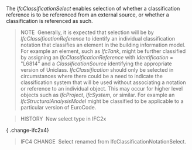 ﻿The _IfcClassificationSelect_ enables selection of whether a classification reference is to be referenced from an external source, or whether a classification is referenced as such.

> NOTE&nbsp; Generally, it is expected that selection will be by _IfcClassificationReference_ to identify an individual classification notation that classifies an element in the building information model. For example an element, such as _IfcTank_, might be further classified by assigning an _IfcClassificationReference_ with _Identification_ = "L6814" and a _ClassificationSource_ identifying the appropriate version of Uniclass. _IfcClassification_ should only be selected in circumstances where there could be a need to indicate the classification system that will be used without associating a notation or reference to an individual object. This may occur for higher level objects such as _IfcProject_, _IfcSystem_, or similar. For example an _IfcStructuralAnalysisModel_ might be classified to be applicable to a particular version of EuroCode.

> HISTORY&nbsp; New select type in IFC2x

{ .change-ifc2x4}
> IFC4 CHANGE&nbsp; Select renamed from IfcClassificationNotationSelect.
